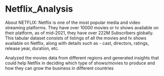 # Netflix_Analysis

About NETFLIX:
  Netflix is one of the most popular media and video streaming platforms. They have over 10000 movies or tv shows available on their platform, as of mid-2021, they have over 222M Subscribers globally. This tabular dataset consists of listings of all the movies and tv shows available on Netflix, along with details such as - cast, directors, ratings, release year, duration, etc.

Analyzed the movies data from different regions and generated insights that could help Netflix in deciding which type of shows/movies to produce and how they can grow the business in different countries

